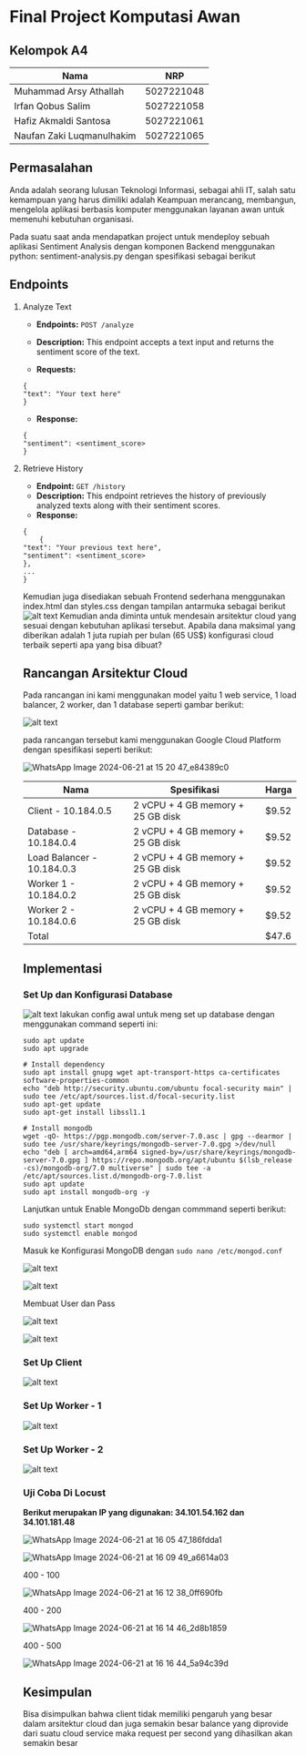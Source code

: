 # Final Project Komputasi Awan

## Kelompok A4

| Nama | NRP |
|-----------------------|--------------|
| Muhammad Arsy Athallah | 5027221048 |
| Irfan Qobus Salim| 5027221058 |
| Hafiz Akmaldi Santosa| 5027221061 |
| Naufan Zaki Luqmanulhakim| 5027221065 |

## Permasalahan

Anda adalah seorang lulusan Teknologi Informasi, sebagai ahli IT, salah satu kemampuan yang harus dimiliki adalah Keampuan merancang, membangun, mengelola aplikasi berbasis komputer menggunakan layanan awan untuk memenuhi kebutuhan organisasi.

Pada suatu saat anda mendapatkan project untuk mendeploy sebuah aplikasi Sentiment Analysis dengan komponen Backend menggunakan python: sentiment-analysis.py dengan spesifikasi sebagai berikut

## Endpoints

1. Analyze Text
    - **Endpoints:** `POST /analyze`
    - **Description:**  This endpoint accepts a text input and returns the sentiment score of the text.

    - **Requests:**
    ~~~
    {
    "text": "Your text here"
    }
    ~~~

    - **Response:**
    ~~~
    {
    "sentiment": <sentiment_score>
    }
    ~~~

2. Retrieve History
    - **Endpoint:** `GET /history`
    - **Description:** This endpoint retrieves the history of previously analyzed texts along with their sentiment scores.
    - **Response:**
    ~~~
    {
        {
   "text": "Your previous text here",
   "sentiment": <sentiment_score>
    }, 
    ...
    }
    ~~~

    Kemudian juga disediakan sebuah Frontend sederhana menggunakan index.html dan styles.css dengan tampilan antarmuka sebagai berikut
    ![alt text](image.png)
    Kemudian anda diminta untuk mendesain arsitektur cloud yang sesuai dengan kebutuhan aplikasi tersebut. Apabila dana maksimal yang diberikan adalah 1 juta rupiah per bulan (65 US$) konfigurasi cloud terbaik seperti apa yang bisa dibuat?

    ## Rancangan Arsitektur Cloud

    Pada rancangan ini kami menggunakan model yaitu 1 web service, 1 load balancer, 2 worker, dan 1 database seperti gambar berikut:
   
    ![alt text](image-1.png)

    pada rancangan tersebut kami menggunakan Google Cloud Platform dengan spesifikasi seperti berikut:

   ![WhatsApp Image 2024-06-21 at 15 20 47_e84389c0](https://github.com/NaufanZaki/FP-TKA-A04/assets/128389289/c1de1180-f676-416c-8d4a-00ba117ac7ba)


    | Nama | Spesifikasi | Harga |
    |-----------------------|--------------| --------- |
    | Client - 10.184.0.5 | 2 vCPU + 4 GB memory + 25 GB disk | $9.52 |
    | Database - 10.184.0.4 | 2 vCPU + 4 GB memory + 25 GB disk | $9.52 |
    | Load Balancer - 10.184.0.3| 2 vCPU + 4 GB memory + 25 GB disk |  $9.52 |
    | Worker 1 - 10.184.0.2 | 2 vCPU + 4 GB memory + 25 GB disk | $9.52 |
    | Worker 2 - 10.184.0.6 | 2 vCPU + 4 GB memory + 25 GB disk | $9.52 |
    |Total | | $47.6 |

    ## Implementasi

    ### Set Up dan Konfigurasi Database
    
    ![alt text](<WhatsApp Image 2024-06-20 at 23.16.36_199de0f0.jpg>)
    lakukan config awal untuk meng set up database dengan menggunakan command seperti ini:
    ~~~
    sudo apt update
    sudo apt upgrade

    # Install dependency
    sudo apt install gnupg wget apt-transport-https ca-certificates software-properties-common
    echo "deb http://security.ubuntu.com/ubuntu focal-security main" | sudo tee /etc/apt/sources.list.d/focal-security.list
    sudo apt-get update
    sudo apt-get install libssl1.1

    # Install mongodb
    wget -qO- https://pgp.mongodb.com/server-7.0.asc | gpg --dearmor | sudo tee /usr/share/keyrings/mongodb-server-7.0.gpg >/dev/null
    echo "deb [ arch=amd64,arm64 signed-by=/usr/share/keyrings/mongodb-server-7.0.gpg ] https://repo.mongodb.org/apt/ubuntu $(lsb_release -cs)/mongodb-org/7.0 multiverse" | sudo tee -a         /etc/apt/sources.list.d/mongodb-org-7.0.list
    sudo apt update
    sudo apt install mongodb-org -y
    ~~~

    Lanjutkan untuk Enable MongoDb dengan commmand seperti berikut:
    ~~~
    sudo systemctl start mongod
    sudo systemctl enable mongod
    ~~~

    Masuk ke Konfigurasi MongoDB dengan `sudo nano /etc/mongod.conf`

    ![alt text](<WhatsApp Image 2024-06-20 at 23.17.34_dcb5e892.jpg>)

    ![alt text](<WhatsApp Image 2024-06-20 at 23.30.53_7d6e15c2.jpg>)

    Membuat User dan Pass

    ![alt text](<WhatsApp Image 2024-06-20 at 23.41.06_20ae04c5.jpg>)

    ![alt text](<WhatsApp Image 2024-06-20 at 23.42.42_5ab5e758.jpg>)

    ### Set Up Client

    ![alt text](<WhatsApp Image 2024-06-21 at 00.03.20_42fecd6e.jpg>)

    ### Set Up Worker - 1

    ![alt text](<WhatsApp Image 2024-06-21 at 00.28.33_19c8f695.jpg>)

    ### Set Up Worker - 2

    ![alt text](<WhatsApp Image 2024-06-21 at 01.14.04_f590653b.jpg>)

   ### Uji Coba Di Locust

   **Berikut merupakan IP yang digunakan: 34.101.54.162 dan 34.101.181.48**

   ![WhatsApp Image 2024-06-21 at 16 05 47_186fdda1](https://github.com/NaufanZaki/FP-TKA-A04/assets/128389289/7ea449d2-072d-4263-902c-af02281e7952)

   ![WhatsApp Image 2024-06-21 at 16 09 49_a6614a03](https://github.com/NaufanZaki/FP-TKA-A04/assets/128389289/e0283b42-1672-4c67-bd65-2a00215ae0c4)

   400 - 100

   ![WhatsApp Image 2024-06-21 at 16 12 38_0ff690fb](https://github.com/NaufanZaki/FP-TKA-A04/assets/128389289/d64a3ff4-5332-4365-8cd2-c57fc2ffd8dd)

   400 - 200

   ![WhatsApp Image 2024-06-21 at 16 14 46_2d8b1859](https://github.com/NaufanZaki/FP-TKA-A04/assets/128389289/34a16dd7-75df-4351-aee2-5f8308cbdb5e)

   400 - 500

   ![WhatsApp Image 2024-06-21 at 16 16 44_5a94c39d](https://github.com/NaufanZaki/FP-TKA-A04/assets/128389289/406a125d-1923-4e49-8675-ff37d1684862)



   




   


   ## Kesimpulan

   Bisa disimpulkan bahwa client tidak memiliki pengaruh yang besar dalam arsitektur cloud dan juga semakin besar balance yang diprovide dari suatu cloud service maka request per second yang dihasilkan akan semakin besar


    


    





    
